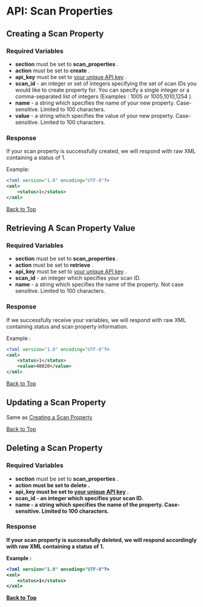 <a name="head"></a><h1>API: Scan Properties</h1>

<a name="create"></a><h2>Creating a Scan Property</h2>

<h3>Required Variables</h3>

* <b>section</b> must be set to <b>scan_properties</b> .
* <b>action</b> must be set to <b>create</b> .
* <b>api_key</b> must be set to [your unique API key](../README.md#finding) .
* <b>scan_id</b> - an integer or set of integers specifying the set of scan IDs you would like to create property for. You can specify a single integer or a comma-separated list of integers (Examples : 1005 or 1005,1010,1254 ).
* <b>name</b> - a string which specifies the name of your new property. Case-sensitive. Limited to 100 characters.
* <b>value</b> - a string which specifies the value of your new property. Case-sensitive. Limited to 100 characters.

<h3>Response</h3>

If your scan property is successfully created, we will respond with raw XML containing a status of 1.

Example:

~~~ .xml
<?xml version="1.0" encoding="UTF-8"?>
<xml>
    <status>1</status>
</xml>
~~~

[Back to Top](#head)

<a name="retrieve"></a><h2>Retrieving A Scan Property Value</h2>

<h3>Required Variables</h3>

* <b>section</b> must be set to <b>scan_properties</b> .
* <b>action</b> must be set to <b>retrieve</b> .
* <b>api_key</b> must be set to [your unique API key](../README.md#finding) .
* <b>scan_id</b> - an integer which specifies your scan ID.
* <b>name</b> - a string which specifies the name of the property. Not case sensitive. Limited to 100 characters.

<h3>Response</h3>

If we successfully receive your variables, we will respond with raw XML containing status and scan property information.

Example :

~~~ .xml
<?xml version="1.0" encoding="UTF-8"?>
<xml>
    <status>1</status>
    <value>40820</value>
</xml>
~~~

[Back to Top](#head)

<a name="update"></a><h2>Updating a Scan Property</h2>
Same as [Creating a Scan Property](#create)

[Back to Top](#head)

<a name="delete"></a><h2>Deleting a Scan Property</h2>

<h3>Required Variables</h3>

* <b>section</b> must be set to <b>scan_properties</b> .
* <b>action<b> must be set to <b>delete</b> .
* <b>api_key</b> must be set to [your unique API key](../README.md#finding) .
* <b>scan_id</b> - an integer which specifies your scan ID.
* <b>name</b> - a string which specifies the name of the property. Case-sensitive. Limited to 100 characters.

<h3>Response</h3>

If your scan property is successfully deleted, we will respond accordingly with raw XML containing a status of 1.

Example :

~~~ .xml
<?xml version="1.0" encoding="UTF-8"?>
<xml>
    <status>1</status>
</xml>
~~~

[Back to Top](#head)
